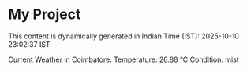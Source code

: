 # My Project

This content is dynamically generated in Indian Time (IST): 2025-10-10 23:02:37 IST


Current Weather in Coimbatore:
Temperature: 26.88 °C
Condition: mist
